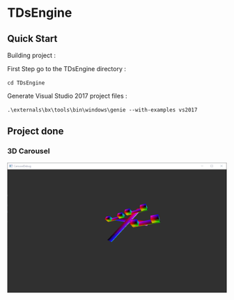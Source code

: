 # TDsEngine

## Quick Start
Building project :

First Step go to the TDsEngine directory : 

`cd TDsEngine`

Generate Visual Studio 2017 project files : 

`.\externals\bx\tools\bin\windows\genie --with-examples vs2017`

## Project done

### 3D Carousel

![](assets/images/Carousel.gif)

